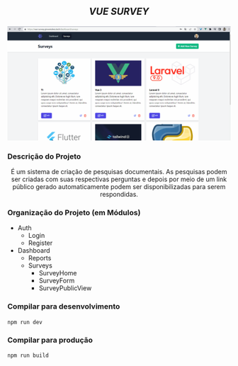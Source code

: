 ## <p align="center"> <i>VUE SURVEY</i> </p>

<div align="center">
  <img width="800" src="https://raw.githubusercontent.com/GiovaniAlves/vue-survey/master/public/img/animacao.gif" class="d-block w-100" alt="...">
</div>

### Descrição do Projeto
<p align="center">É um sistema de criação de pesquisas documentais. As pesquisas podem ser criadas com suas respectivas perguntas e depois por meio de um link público gerado automaticamente podem ser disponibilizadas para serem respondidas.</p>

### Organização do Projeto (em Módulos)
- Auth
    - Login
    - Register
- Dashboard
    - Reports
    - Surveys
      - SurveyHome
      - SurveyForm
      - SurveyPublicView

### Compilar para desenvolvimento
```
npm run dev
```

### Compilar para produção
```
npm run build
```
